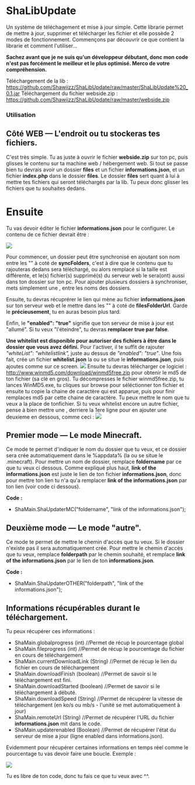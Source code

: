 # ShaLibUpdate
Un système de téléchagement et mise à jour simple. Cette librarie permet de mettre à jour, supprimer et télécharger les fichier et elle possède 2 modes de fonctionnement. Commençons par découvrir ce que contient la librarie et comment l'utiliser...

**Sachez avant que je ne suis qu'un développeur débutant, donc mon code n'est pas forcément le meilleur et le plus optimisé. Merco de votre compréhension.**

Téléchargement de la lib : https://github.com/Shawiizz/ShaLibUpdate/raw/master/ShaLibUpdate%20_0.1.jar
Téléchargement du fichier webside.zip : https://github.com/Shawiizz/ShaLibUpdate/raw/master/webside.zip

### Utilisation
## Côté WEB — L'endroit ou tu stockeras tes fichiers.
C'est très simple. Tu as juste à ouvrir le fichier __webside.zip__ sur ton pc, puis glisses le contenu sur ta machine web / hébergement web. Si tout se passe bien tu devrais avoir un dossier __files__ et un fichier __informations.json__, et un fichier __index.php__ dans le dossier __files__. Le dossier __files__ sert quant à lui à mettre tes fichiers qui seront téléchargés par la lib. Tu peux donc glisser les fichiers que tu souhaites dedans.
# Ensuite
Tu vas devoir éditer le fichier __informations.json__ pour le configurer. Le contenu de ce fichier devrait être :

![](https://image.noelshack.com/fichiers/2020/06/3/1580924086-capture1.png)
 
Pour commencer, un dossier peut être synchronisé en ajoutant son nom entre les "" à coté de __syncFolders__, c'est à dire que le contenu que tu rajouteras dedans sera téléchargé, ou alors remplacé si la taille est différente, et le(s) fichier(s) supprimé(s) du serveur web le sera(ont) aussi dans ton dossier sur ton pc. Pour ajouter plusieurs dossiers à synchroniser, mets simplement une , entre les noms des dossiers.

Ensuite, tu devras récuprérer le lien qui mène au fichier __informations.json__ sur ton serveur web et le mettre dans les "" à coté de __filesFolderUrl__. Garde le __précieusement__, tu en auras besoin plus tard.

Enfin, le __"enabled": "true"__ signifie que ton serveur de mise à jour est "allumé". Si tu veux "l'éteindre", tu devras __remplacer true par false__.

**Une whitelist est disponible pour autoriser des fichiers à être dans le dossier que vous avez défini.**
Pour l'activer, il te suffit de rajouter *"whiteList": "whitelistlink",* juste au dessus de *"enabled": "true"*. Une fois fait, crée un fichier __whitelist.json__ la ou se situe le __informations.json__, puis ajoutes comme sur ce screen.
![](https://zupimages.net/up/20/06/sqvu.png)
Ensuite tu devras télécharger ce logiciel : http://www.winmd5.com/download/winmd5free.zip pour obtenir le md5 de ton fichier (sa clé en gros). Tu décompresses le fichier winmd5free.zip, tu lances WinMD5.exe, tu cliques sur browse pour séléctionner ton fichier et ensuite tu copie la chaine de caractère qui est apparue, puis pour finir remplaces md5 par cette chaine de caractère. Tu peux mettre le nom que tu veux a la place de tonfichier. Si tu veux whitelist encore un autre fichier, pense à bien mettre une , derriere la 1ere ligne pour en ajouter une deuxieme en dessous, comme ceci :
![](https://zupimages.net/up/20/06/dl4r.png)

## Premier mode — Le mode Minecraft.
Ce mode te permet d'indiquer le nom du dossier que tu veux, et ce dossier sera crée automatiquement dans le %appdata% (la ou se situe le .minecraft). Pour mettre un nom de dossier, remplace __foldername__ par ce que tu veux ci dessous.
Comme expliqué plus haut, __link of the informations.json__ est juste le lien de ton fichier __informations.json__, donc pour mettre ton lien tu n'a qu'a remplacer __link of the informations.json__ par ton lien (voir code ci dessous).

__Code :__
* ShaMain.ShaUpdaterMC("foldername", "link of the informations.json");

## Deuxième mode — Le mode "autre".
Ce mode te permet de mettre le chemin d'accès que tu veux. Si le dossier n'existe pas il sera automatiquement crée. Pour mettre le chemin d'accès que tu veux, remplace __folderpath__ par le chemin souhaité, et remplace __link of the informations.json__ par le lien de ton __informations.json__.

__Code :__
* ShaMain.ShaUpdaterOTHER("folderpath", "link of the informations.json");

## Informations récupérables durant le téléchargement.
Tu peux récupérer ces informations :
* ShaMain.globalprogress (int) //Permet de récup le pourcentage global
* ShaMain.fileprogress (int) //Permet de récup le pourcentage du fichier en cours de téléchargement
* ShaMain.currentDownloadLink (String) //Permet de récup le lien du fichier en cours de téléchargement
* ShaMain.downloadFinish (boolean) //Permet de savoir si le téléchargement est fini.
* ShaMain.downloadStarted (boolean) //Permet de savoir si le téléchargement à débuté.
* ShaMain.downloadSpeed (String) //Permet de récupérer la vitesse de téléchargement (en ko/s ou mb/s - l'unité se met automatiquement à jour)
* ShaMain.remoteUrl (String) //Permet de récupérer l'URL du fichier __informations.json__ mit dans le code.
* ShaMain.updaterenabled (Boolean) //Permet de récupérer l'état du serveur de mise a jour (ligne enabled dans informations.json).

Evidemment pour récupérer certaines informations en temps réel comme le pourcentage tu vas devoir faire une boucle. Exemple :
 
![](https://image.noelshack.com/fichiers/2020/06/3/1580924086-capture2.png)

 Tu es libre de ton code, donc tu fais ce que tu veux avec ^^.

